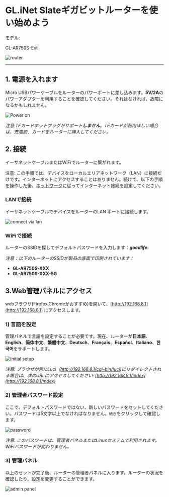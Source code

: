 # GL.iNet Slateギガビットルーターを使い始めよう

モデル:

GL-AR750S-Ext

![router](https://static.gl-inet.com/docs/jp/3/setup/gl-ar750s/first_time_setup/router.jpg)

---

## 1. 電源を入れます 

Micro USBパワーケーブルをルーターのパワーポートに差し込みます。**5V/2A**のパワーアダプターを利用することを確認してください。それはなければ、故障になるかもしれません。

![Power on](https://static.gl-inet.com/docs/en/3/setup/gl-ar750s/first_time_setup/power1.jpg)

*注意:TFカードホットプラグがサポート**しません**。TFカードが利用ほしい場合は、充電前、カードをルーターに挿入してください。*

## 2. 接続 

イーサネットケーブルまたはWiFiでルーターに繋がれます。

注意: この手順では、デバイスをローカルエリアネットワーク（LAN）に接続だけです。インターネットにアクセスすることはありません。続けて、以下の手順を操作した後、[ネットワーク](internet.md)に従ってインターネット接続を設定してください。

### LANで接続

イーサネットケーブルでデバイスをルーターのLAN ポートに接続します。

![connect via lan](https://static.gl-inet.com/docs/en/3/setup/gl-ar750s/first_time_setup/connect.jpg)

### WiFiで接続

ルーターのSSIDを探してデフォルトパスワードを入力します：***goodlife***.

*注意：以下のルーターのSSIDが製品の底面で印刷されています：*

- **GL-AR750S-XXX**
- **GL-AR750S-XXX-5G**

## 3.Web管理パネルにアクセス

webブラウザ(Firefox,Chromeがおすすめ)を開いて、[http://192.168.8.1](http://192.168.8.1) にアクセスします。

### 1) 言語を設定

管理パネルで言語を設定することが必要です。現在、ルーターが**日本語**、**English**、**简体中文**、**繁體中文**、**Deutsch**、**Français**、**Español**、**Italiano**、**한국어**をサポートします。

![initial setup](https://static.gl-inet.com/docs/jp/3/setup/gl-ar750s/first_time_setup/welcome.png)

*注意: ブラウザが常にLuci（http://192.168.8.1/cgi-bin/luci)にリダイレクトされる場合は、次のURLにアクセスしてください: [http://192.168.8.1/index](http://192.168.8.1/index)*
  
### 2) 管理者パスワード設定

ここで、デフォルトパスワードではない、新しいパスワードをセットしてください。パスワードは5文字以上でなければなりません。`続き`をクリックして確認します。

![password](https://static.gl-inet.com/docs/jp/3/setup/gl-ar750s/first_time_setup/password.png)

*注意: このパスワードは、管理者パネルまたはLinuxセステムで利用されます。WiFiパスワードが変わりません。*

### 3) 管理パネル

以上のセットが完了後、ルーターの管理者パネルに入ります。ルーターの状況を確認したり、設定を変更することができます。

![admin panel](https://static.gl-inet.com/docs/jp/3/setup/gl-ar750s/first_time_setup/main_ui.png)
